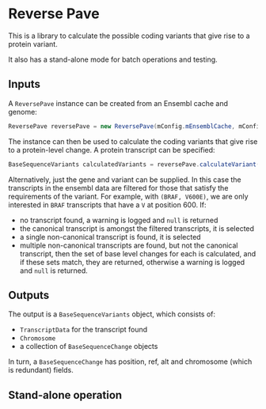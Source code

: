 # Reverse Pave
This is a library to calculate the possible coding variants that give rise to a protein variant.

It also has a stand-alone mode for batch operations and testing.

## Inputs
A `ReversePave` instance can be created from an Ensembl cache and genome:
```java
ReversePave reversePave = new ReversePave(mConfig.mEnsemblCache, mConfig.mRefGenome);
```
The instance can then be used to calculate the coding variants that give rise to a protein-level change.
A protein transcript can be specified:
```java
BaseSequenceVariants calculatedVariants = reversePave.calculateVariant(gene, transcript, variant);
```
Alternatively, just the gene and variant can be supplied. 
In this case the transcripts in the ensembl data are filtered for those that satisfy the requirements
of the variant. For example, with `(BRAF, V600E)`, we are only interested in `BRAF` transcripts that have a `V` at
position 600.
If:
- no transcript found, a warning is logged and `null` is returned
- the canonical transcript is amongst the filtered transcripts, it is selected
- a single non-canonical transcript is found, it is selected
- multiple non-canonical transcripts are found, but not the canonical transcript, then the 
set of base level changes for each is calculated, and if these sets match, they are returned, 
otherwise a warning is logged and `null` is returned.

## Outputs
The output is a `BaseSequenceVariants` object, which consists of:
- `TranscriptData` for the transcript found
- `Chromosome`
- a collection of `BaseSequenceChange` objects

In turn, a `BaseSequenceChange` has position, ref, alt and chromosome (which is redundant) fields.

## Stand-alone operation

